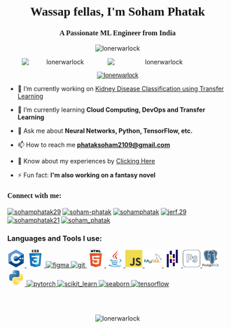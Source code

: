 <h1 align="center" style="font-family: 'Caveat', cursive;">Wassap fellas, I'm Soham Phatak</h1>
<h3 align="center" style="font-family: 'Caveat', cursive;">A Passionate ML Engineer from India</h3>

<p align="center"> <img src="https://komarev.com/ghpvc/?username=lonerwarlock&label=Profile%20Views&color=e87373&style=flat" alt="lonerwarlock" /> </p>

<p align="center">
  <img src="https://github-readme-stats.vercel.app/api/top-langs?username=lonerwarlock&show_icons=true&theme=dracula&title_color=e64f0f&hide_border=true&locale=en&layout=compact" alt="lonerwarlock" width="36%" style="display:inline-block; margin-right: 10px;" />
  
  <img src="https://github-readme-stats.vercel.app/api?username=lonerwarlock&show_icons=true&theme=dracula&title_color=e95e2f&hide_border=true&locale=en" alt="lonerwarlock" width="48%" style="display:inline-block;" />
</p>


<p align="center" style="font-family: 'Caveat', cursive, sans-serif;"> <a href="https://github.com/ryo-ma/github-profile-trophy"><img src="https://github-profile-trophy.vercel.app/?username=lonerwarlock&column=9&margin-w=5&margin-h=5" alt="lonerwarlock" /></a> </p>


- 🔭 I’m currently working on [Kidney Disease Classification using Transfer Learning](https://github.com/LonerWarlock/ViT-Kidney-Disease-Classifier)

- 🌱 I’m currently learning **Cloud Computing, DevOps and Transfer Learning**

- 💬 Ask me about **Neural Networks, Python, TensorFlow, etc.**

- 📫 How to reach me **phataksoham2109@gmail.com**

- 📄 Know about my experiences by [Clicking Here](https://drive.google.com/file/d/10wbQkSCKn53ymR6Gyxn1CBeXqoO0dSEM/view?usp=drive_link)

- ⚡ Fun fact: **I'm also working on a fantasy novel**

<h3 align="left" style="font-family: 'Caveat', cursive;">Connect with me:</h3>
<p align="left">
<a href="https://twitter.com/sohamphatak29" target="blank"><img align="center" src="https://raw.githubusercontent.com/rahuldkjain/github-profile-readme-generator/master/src/images/icons/Social/twitter.svg" alt="sohamphatak29" height="30" width="40" /></a>
<a href="https://linkedin.com/in/soham-phatak" target="blank"><img align="center" src="https://raw.githubusercontent.com/rahuldkjain/github-profile-readme-generator/master/src/images/icons/Social/linked-in-alt.svg" alt="soham-phatak" height="30" width="40" /></a>
<a href="https://kaggle.com/sohamphatak" target="blank"><img align="center" src="https://raw.githubusercontent.com/rahuldkjain/github-profile-readme-generator/master/src/images/icons/Social/kaggle.svg" alt="sohamphatak" height="30" width="40" /></a>
<a href="https://fb.com/jerf.29" target="blank"><img align="center" src="https://raw.githubusercontent.com/rahuldkjain/github-profile-readme-generator/master/src/images/icons/Social/facebook.svg" alt="jerf.29" height="30" width="40" /></a>
<a href="https://instagram.com/sohamphatak21" target="blank"><img align="center" src="https://raw.githubusercontent.com/rahuldkjain/github-profile-readme-generator/master/src/images/icons/Social/instagram.svg" alt="sohamphatak21" height="30" width="40" /></a>
<a href="https://www.leetcode.com/soham_phatak" target="blank"><img align="center" src="https://raw.githubusercontent.com/rahuldkjain/github-profile-readme-generator/master/src/images/icons/Social/leet-code.svg" alt="soham_phatak" height="30" width="40" /></a>
</p>

<h3 align="left">Languages and Tools I use:</h3>
<p align="left"> <a href="https://www.w3schools.com/cpp/" target="blank" rel="noreferrer"> <img src="https://raw.githubusercontent.com/devicons/devicon/master/icons/cplusplus/cplusplus-original.svg" alt="cplusplus" width="40" height="40"/> </a> <a href="https://www.w3schools.com/css/" target="blank" rel="noreferrer"> <img src="https://raw.githubusercontent.com/devicons/devicon/master/icons/css3/css3-original-wordmark.svg" alt="css3" width="40" height="40"/> </a> <a href="https://www.figma.com/" target="blank" rel="noreferrer"> <img src="https://www.vectorlogo.zone/logos/figma/figma-icon.svg" alt="figma" width="40" height="40"/> </a> <a href="https://git-scm.com/" target="_blank" rel="noreferrer"> <img src="https://www.vectorlogo.zone/logos/git-scm/git-scm-icon.svg" alt="git" width="40" height="40"/> </a> <a href="https://www.w3.org/html/" target="blank" rel="noreferrer"> <img src="https://raw.githubusercontent.com/devicons/devicon/master/icons/html5/html5-original-wordmark.svg" alt="html5" width="40" height="40"/> </a> <a href="https://www.java.com" target="blank" rel="noreferrer"> <img src="https://raw.githubusercontent.com/devicons/devicon/master/icons/java/java-original.svg" alt="java" width="40" height="40"/> </a> <a href="https://developer.mozilla.org/en-US/docs/Web/JavaScript" target="_blank" rel="noreferrer"> <img src="https://raw.githubusercontent.com/devicons/devicon/master/icons/javascript/javascript-original.svg" alt="javascript" width="40" height="40"/> </a> <a href="https://www.mysql.com/" target="blank" rel="noreferrer"> <img src="https://raw.githubusercontent.com/devicons/devicon/master/icons/mysql/mysql-original-wordmark.svg" alt="mysql" width="40" height="40"/> </a> <a href="https://pandas.pydata.org/" target="blank" rel="noreferrer"> <img src="https://raw.githubusercontent.com/devicons/devicon/2ae2a900d2f041da66e950e4d48052658d850630/icons/pandas/pandas-original.svg" alt="pandas" width="40" height="40"/> </a> <a href="https://www.photoshop.com/en" target="blank" rel="noreferrer"> <img src="https://raw.githubusercontent.com/devicons/devicon/master/icons/photoshop/photoshop-line.svg" alt="photoshop" width="40" height="40"/> </a> <a href="https://www.postgresql.org" target="blank" rel="noreferrer"> <img src="https://raw.githubusercontent.com/devicons/devicon/master/icons/postgresql/postgresql-original-wordmark.svg" alt="postgresql" width="40" height="40"/> </a> <a href="https://www.python.org" target="blank" rel="noreferrer"> <img src="https://raw.githubusercontent.com/devicons/devicon/master/icons/python/python-original.svg" alt="python" width="40" height="40"/> </a> <a href="https://pytorch.org/" target="blank" rel="noreferrer"> <img src="https://www.vectorlogo.zone/logos/pytorch/pytorch-icon.svg" alt="pytorch" width="40" height="40"/> </a> <a href="https://scikit-learn.org/" target="blank" rel="noreferrer"> <img src="https://upload.wikimedia.org/wikipedia/commons/0/05/Scikit_learn_logo_small.svg" alt="scikit_learn" width="40" height="40"/> </a> <a href="https://seaborn.pydata.org/" target="blank" rel="noreferrer"> <img src="https://seaborn.pydata.org/_images/logo-mark-lightbg.svg" alt="seaborn" width="40" height="40"/> </a> <a href="https://www.tensorflow.org" target="blank" rel="noreferrer"> <img src="https://www.vectorlogo.zone/logos/tensorflow/tensorflow-icon.svg" alt="tensorflow" width="40" height="40"/> </a> </p>

<br><br>

<p align="center"><img src="https://github-readme-streak-stats.herokuapp.com/?user=lonerwarlock&theme=dark" alt="lonerwarlock" /></p>

<link rel="stylesheet" href="https://fonts.googleapis.com/css2?family=Caveat:wght@400;700&display=swap">
